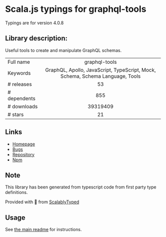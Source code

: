 
# Scala.js typings for graphql-tools

Typings are for version 4.0.8

## Library description:
Useful tools to create and manipulate GraphQL schemas.

|                    |                 |
| ------------------ | :-------------: |
| Full name          | graphql-tools |
| Keywords           | GraphQL, Apollo, JavaScript, TypeScript, Mock, Schema, Schema Language, Tools |
| # releases         | 53 |
| # dependents       | 855 |
| # downloads        | 39319409 |
| # stars            | 21 |

## Links
- [Homepage](https://github.com/apollostack/graphql-tools#readme)
- [Bugs](https://github.com/apollostack/graphql-tools/issues)
- [Repository](https://github.com/apollographql/graphql-tools)
- [Npm](https://www.npmjs.com/package/graphql-tools)
    


## Note
This library has been generated from typescript code from first party type definitions.

Provided with :purple_heart: from [ScalablyTyped](https://github.com/oyvindberg/ScalablyTyped)

## Usage
See [the main readme](../../readme.md) for instructions.


